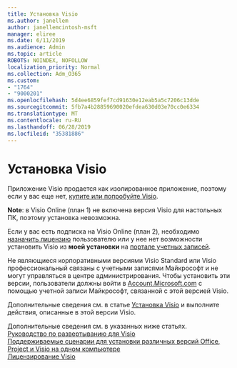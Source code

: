 ```yaml
---
title: Установка Visio
ms.author: janellem
author: janellemcintosh-msft
manager: eliree
ms.date: 6/11/2019
ms.audience: Admin
ms.topic: article
ROBOTS: NOINDEX, NOFOLLOW
localization_priority: Normal
ms.collection: Adm_O365
ms.custom:
- "1764"
- "9000201"
ms.openlocfilehash: 5d4ee6859fef7cd91630e12eab5a5c7206c13dde
ms.sourcegitcommit: 5fb7a4b28859690020efdea630d03e70cc0e6334
ms.translationtype: MT
ms.contentlocale: ru-RU
ms.lasthandoff: 06/28/2019
ms.locfileid: "35381886"
---
```

# <a name="install-visio"></a>Установка Visio

Приложение Visio продается как изолированное приложение, поэтому если у вас еще нет, [купите или попробуйте Visio](https://products.office.com/visio). 

**Note**: в Visio Online (план 1) не включена версия Visio для настольных ПК, поэтому установка невозможна.

Если у вас есть подписка на Visio Online (план 2), необходимо [назначить лицензию](https://docs.microsoft.com/office365/admin/subscriptions-and-billing/assign-licenses-to-users?wt.mc_id=OfficeAdm_ClientDIA_Alchemy1764) пользователю или у нее нет возможности установить Visio из **моей установки** на [портале учетных записей](https://portal.office.com/account#installs). 

Не являющиеся корпоративными версиями Visio Standard или Visio профессиональный связаны с учетными записями Майкрософт и не могут управляться в центре администрирования. Чтобы установить эти версии, пользователи должны войти в [Account.Microsoft.com](https://account.microsoft.com) с помощью учетной записи Майкрософт, связанной с этой версией Visio.

Дополнительные сведения см. в статье [Установка Visio](https://support.office.com/article/f98f21e3-aa02-4827-9167-ddab5b025710?wt.mc_id=OfficeAdm_ClientDIA_Alchemy1764) и выполните действия, описанные в этой версии Visio.

Дополнительные сведения см. в указанных ниже статьях.    <br>
[Руководство по развертыванию для Visio](https://docs.microsoft.com/deployoffice/deployment-guide-for-visio)<br>
[Поддерживаемые сценарии для установки различных версий Office, Project и Visio на одном компьютере](https://docs.microsoft.com/deployoffice/install-different-office-visio-and-project-versions-on-the-same-computer)<br>
[Лицензирование Visio](https://products.office.com/visio/microsoft-visio-volume-licensing-visio-for-multiple-users)